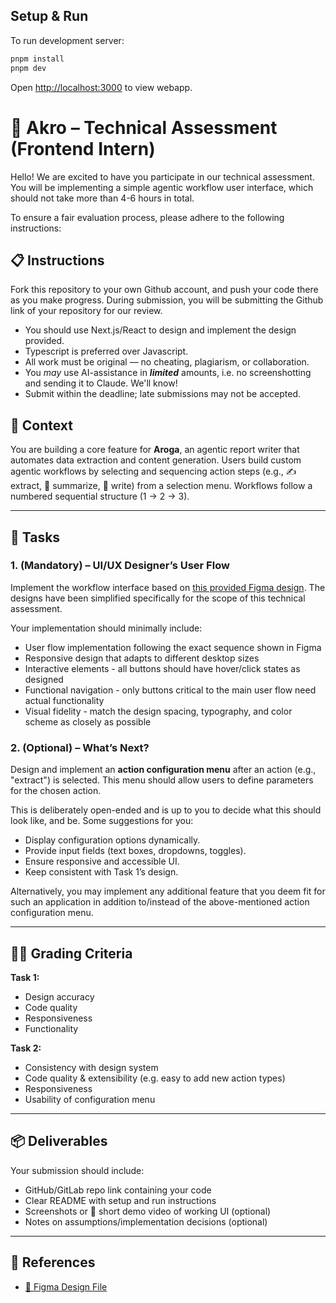 ##
## Setup & Run
To run development server:

```bash
pnpm install
pnpm dev
```

Open [http://localhost:3000](http://localhost:3000) to view webapp.

##

# 🚀 Akro – Technical Assessment (Frontend Intern)

Hello! We are excited to have you participate in our technical assessment. You will be implementing a simple agentic workflow user interface, which should not take more than 4-6 hours in total.

To ensure a fair evaluation process, please adhere to the following instructions:

## 📋 Instructions

Fork this repository to your own Github account, and push your code there as you make progress.
During submission, you will be submitting the Github link of your repository for our review.

- You should use Next.js/React to design and implement the design provided.
- Typescript is preferred over Javascript.
- All work must be original — no cheating, plagiarism, or collaboration.
- You _may_ use AI-assistance in **_limited_** amounts, i.e. no screenshotting and sending it to Claude. We'll know!
- Submit within the deadline; late submissions may not be accepted.


## 📖 Context
You are building a core feature for **Aroga**, an agentic report writer that automates data extraction and content generation.
Users build custom agentic workflows by selecting and sequencing action steps (e.g., ✍️ extract, 📑 summarize, 📝 write) from a selection menu.
Workflows follow a numbered sequential structure (1 → 2 → 3).

---

## 📝 Tasks

### 1. **(Mandatory) – UI/UX Designer’s User Flow**
Implement the workflow interface based on [this provided Figma design](https://www.figma.com/design/27O0Ob2aNVVTYFXzObHpc3/Frontend-Dev-Technical-Assessment?node-id=0-1&t=xv3EUT8elsW6ZZna-1).
The designs have been simplified specifically for the scope of this technical assessment.

Your implementation should minimally include:

- User flow implementation following the exact sequence shown in Figma
- Responsive design that adapts to different desktop sizes
- Interactive elements - all buttons should have hover/click states as designed
- Functional navigation - only buttons critical to the main user flow need actual functionality
- Visual fidelity - match the design spacing, typography, and color scheme as closely as possible

### 2. **(Optional) – What’s Next?**
Design and implement an **action configuration menu** after an action (e.g., "extract") is selected.
This menu should allow users to define parameters for the chosen action.

This is deliberately open-ended and is up to you to decide what this should look like, and be.
Some suggestions for you:
- Display configuration options dynamically.
- Provide input fields (text boxes, dropdowns, toggles).
- Ensure responsive and accessible UI.
- Keep consistent with Task 1’s design.

Alternatively, you may implement any additional feature that you deem fit for such an application in addition to/instead of the above-mentioned action configuration menu.


---

## 🧑‍⚖️ Grading Criteria
**Task 1:**
- Design accuracy
- Code quality
- Responsiveness
- Functionality

**Task 2:**
- Consistency with design system
- Code quality & extensibility (e.g. easy to add new action types)
- Responsiveness
- Usability of configuration menu

---

## 📦 Deliverables
Your submission should include:

- GitHub/GitLab repo link containing your code
- Clear README with setup and run instructions
- Screenshots or 🎥 short demo video of working UI (optional)
- Notes on assumptions/implementation decisions (optional)

---

## 🔗 References
- [🎨 Figma Design File](https://www.figma.com/design/27O0Ob2aNVVTYFXzObHpc3/Frontend-Dev-Technical-Assessment?node-id=0-1&t=xv3EUT8elsW6ZZna-1)

